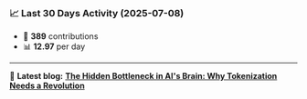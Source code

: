 <!--START_STATS-->
### 📈 Last 30 Days Activity (2025-07-08)  
- 🧮 **389** contributions  
- 📊 **12.97** per day
---
📝 **Latest blog:** [**The Hidden Bottleneck in AI's Brain: Why Tokenization Needs a Revolution**](https://andriak.com/blog/tokenization-revolution)
<!--END_STATS-->
